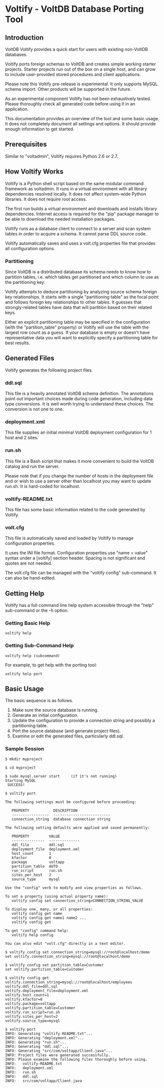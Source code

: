 # Voltify - VoltDB Database Porting Tool


## Introduction

VoltDB Voltify provides a quick start for users with existing non-VoltDB
databases.

Voltify ports foreign schemas to VoltDB and creates simple working
starter projects. Starter projects run out of the box on a single host,
and can grow to include user-provided stored procedures and client
applications.

Please note this Voltify pre-release is experimental. It only supports
MySQL schema import. Other products will be supported in the future.

As an experimental component Voltify has not been exhaustively tested.
Please thoroughly check all generated code before using it in an
application.

This documentation provides an overview of the tool and some basic
usage. It does not completely document all settings and options. It
should provide enough information to get started.


## Prerequisites

Similar to "voltadmin", Voltify requires Python 2.6 or 2.7.


## How Voltify Works

Voltify is a Python shell script based on the same modular command
framework as voltadmin. It runs in a virtual environment with all
library dependencies resolved locally. It does not affect system-wide
Python libraries. It does not require root access.

The first run builds a virtual environment and downloads and installs
library dependencies. Internet access is required for the "pip" package
manager to be able to download the needed installation packages.

Voltify runs as a database client to connect to a server and scan system
tables in order to acquire a schema. It cannot parse DDL source code.

Voltify automatically saves and uses a volt.cfg properties file that
provides all configuration options.

### Partitioning

Since VoltDB is a distributed database its schema needs to know how to
partition tables, i.e. which tables get partitioned and which column to
use as the partitioning key.

Voltify attempts to deduce partitioning by analyzing source schema
foreign key relationships. It starts with a single "partitioning table"
as the focal point and follows foreign key relationships to other
tables. It guesses that strongly-related tables have data that will
partition based on their related keys.

Either an explicit partitioning table may be specified in the
configuration (with the "partition_table" property) or Voltify will use
the table with the largest row count as a guess. If your database is
empty or doesn't have representative data you will want to explicitly
specify a partitioning table for best results.


## Generated Files

Voltify generates the following project files.

### ddl.sql

This file is a heavily annotated VoltDB schema definition. The
annotations point out important choices made during code generation,
including data type conversions. It is well worth trying to understand
these choices.  The conversion is not one to one.

### deployment.xml

This file supplies an initial minimal VoltDB deployment configuration
for 1 host and 2 sites.

### run.sh

This file is a Bash script that makes it more convenient to build the
VoltDB catalog and run the server.

Please note that if you change the number of hosts in the deployment
file and or wish to use a server other than localhost you may want to
update run.sh. It is hard-coded for localhost.

### voltify-README.txt

This file has some basic information related to the code generated by
Voltify.

### volt.cfg

This file is automatically saved and loaded by Voltify to manage
configuration properties.

It uses the INI file format. Configuration properties use "name = value"
syntax under a [voltify] section header. Spacing is not significant and
quotes are not needed.

The volt.cfg file can be managed with the "voltify config" sub-command.
It can also be hand-edited.


## Getting Help

Voltify has a full command line help system accessible through the
"help" sub-command or the -h option.

### Getting Basic Help

    voltify help

### Getting Sub-Command Help

    voltify help (subcommand)

For example, to get help with the porting tool:

    voltify help port


## Basic Usage

The basic sequence is as follows.

1. Make sure the source database is running.
1. Generate an initial configuration.
1. Update the configuration to provide a connection string and possibly
   a partitioning table.
1. Port the source database (and generate project files).
1. Examine or edit the generated files, particularly ddl.sql.

### Sample Session

    $ mkdir myproject

    $ cd myproject

    $ sudo mysql.server start     (if it's not running)
    Starting MySQL
     SUCCESS!

    $ voltify port

    The following settings must be configured before proceeding:

       PROPERTY           DESCRIPTION
       -----------------  --------------------------
       connection_string  database connection string

    The following setting defaults were applied and saved permanently:

       PROPERTY         VALUE
       ---------------  --------------
       ddl_file         ddl.sql
       deployment_file  deployment.xml
       host_count       1
       kfactor          0
       package          voltapp
       partition_table  AUTO
       run_script       run.sh
       sites_per_host   2
       source_type      mysql

    Use the "config" verb to modify and view properties as follows.

    To set a property (using actual property name):
       voltify config set connection_string=CONNECTION_STRING_VALUE

    To display one, many, or all properties:
       voltify config get name
       voltify config get name1 name2 ...
       voltify config get

    To get "config" command help:
       voltify help config

    You can also edit "volt.cfg" directly in a text editor.

    $ voltify config set connection_string=mysql://root@localhost/demo
    set voltify.connection_string=mysql://root@localhost/demo

    $ voltify config set partition_table=Customer
    set voltify.partition_table=Customer

    $ voltify config get
    voltify.connection_string=mysql://root@localhost/employees
    voltify.ddl_file=ddl.sql
    voltify.deployment_file=deployment.xml
    voltify.host_count=1
    voltify.kfactor=0
    voltify.package=voltapp
    voltify.partition_table=Customer
    voltify.run_script=run.sh
    voltify.sites_per_host=2
    voltify.source_type=mysql

    $ voltify port
    INFO: Generating "voltify-README.txt"...
    INFO: Generating "deployment.xml"...
    INFO: Generating "run.sh"...
    INFO: Generating "ddl.sql"...
    INFO: Generating "src/com/voltapp/Client.java"...
    INFO: Project files were generated successfully.
    INFO: Please examine the following files thoroughly before using.
    INFO:   voltify-README.txt
    INFO:   deployment.xml
    INFO:   run.sh
    INFO:   ddl.sql
    INFO:   src/com/voltapp/Client.java
